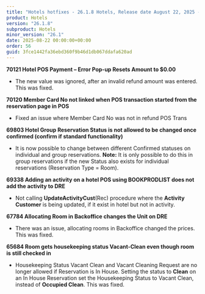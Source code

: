 ```yaml
---
title: "Hotels hotfixes - 26.1.8 Hotels, Release date August 22, 2025 - Hotfixes"
product: Hotels
version: "26.1.8"
subproduct: Hotels
minor_version: "26.1"
date: 2025-08-22 00:00:00+00:00
order: 56
guid: 3fce1442fa36ebd360f9b46d1db067ddafa620ad
---
```


<strong>70121 Hotel POS Payment – Error Pop-up Resets Amount to $0.00</strong>
<ul><li>  The new value was ignored, after an invalid refund amount was entered. This was fixed. </li></ul>
<strong>70120 Member Card No not linked when POS transaction started from the reservation page in POS</strong>
<ul><li>Fixed an issue where Member Card No was not in refund POS Trans</li></ul>
<strong>69803 Hotel Group Reservation Status is not allowed to be changed once confirmed (confirm if standard functionality)</strong>
<ul><li>It is now possible to change between different Confirmed statuses on individual and group reservations. <b>Note:</b> It is only possible to do this in group reservations if the new Status also exists for individual reservations (Reservation Type = Room).</li></ul>
<strong>69338 Adding an activity on a hotel POS using BOOKPRODLIST does not add the activity to DRE</strong>
<ul><li>Not calling <b>UpdateActivityCust</b>(Rec) procedure where the <b>Activity Customer</b> is being updated, if it exist in hotel but not in activity.</li></ul>
<strong>67784 Allocating Room in Backoffice changes the Unit on DRE</strong>
<ul><li>There was an issue, allocating rooms in Backoffice changed the prices. This was fixed.</li></ul>
<strong>65684 Room gets housekeeping status Vacant-Clean even though room is still checked in</strong>
<ul><li>Housekeeping Status Vacant Clean and Vacant Cleaning Request are no longer allowed if Reservation is In House. Setting the status to <b>Clean</b> on an In House Reservation set the Housekeeping Status to Vacant Clean, instead of <b>Occupied Clean</b>. This was fixed.</li></ul>
